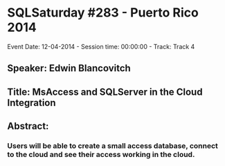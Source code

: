 # SQLSaturday #283 - Puerto Rico 2014
Event Date: 12-04-2014 - Session time: 00:00:00 - Track: Track 4
## Speaker: Edwin Blancovitch
## Title: MsAccess and SQLServer in the Cloud Integration 
## Abstract:
### Users will be able to create a small access database, connect to the cloud and see their access working in the cloud.


